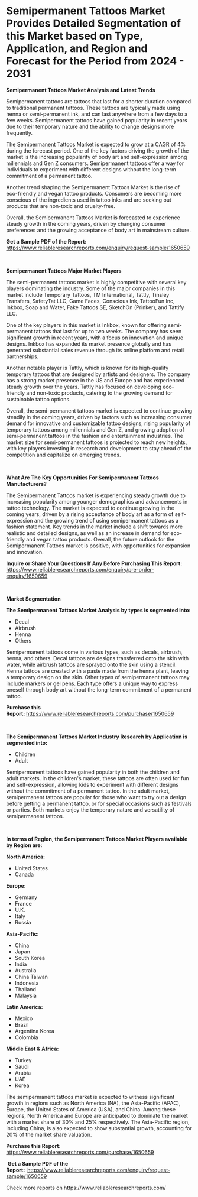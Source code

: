 <p><h1>Semipermanent Tattoos Market Provides Detailed Segmentation of this Market based on Type, Application, and Region and Forecast for the Period from 2024 - 2031</h1></p><p><strong>Semipermanent Tattoos Market Analysis and Latest Trends</strong></p>
<p><p>Semipermanent tattoos are tattoos that last for a shorter duration compared to traditional permanent tattoos. These tattoos are typically made using henna or semi-permanent ink, and can last anywhere from a few days to a few weeks. Semipermanent tattoos have gained popularity in recent years due to their temporary nature and the ability to change designs more frequently.</p><p>The Semipermanent Tattoos Market is expected to grow at a CAGR of 4% during the forecast period. One of the key factors driving the growth of the market is the increasing popularity of body art and self-expression among millennials and Gen Z consumers. Semipermanent tattoos offer a way for individuals to experiment with different designs without the long-term commitment of a permanent tattoo.</p><p>Another trend shaping the Semipermanent Tattoos Market is the rise of eco-friendly and vegan tattoo products. Consumers are becoming more conscious of the ingredients used in tattoo inks and are seeking out products that are non-toxic and cruelty-free.</p><p>Overall, the Semipermanent Tattoos Market is forecasted to experience steady growth in the coming years, driven by changing consumer preferences and the growing acceptance of body art in mainstream culture.</p></p>
<p><strong>Get a Sample PDF of the Report:&nbsp;</strong> <a href="https://www.reliableresearchreports.com/enquiry/request-sample/1650659">https://www.reliableresearchreports.com/enquiry/request-sample/1650659</a></p>
<p>&nbsp;</p>
<p><strong>Semipermanent Tattoos Major Market Players</strong></p>
<p><p>The semi-permanent tattoos market is highly competitive with several key players dominating the industry. Some of the major companies in this market include Temporary Tattoos, TM International, Tattly, Tinsley Transfers, SafetyTat LLC, Game Faces, Conscious Ink, TattooFun Inc, Inkbox, Soap and Water, Fake Tattoos SE, SketchOn (Prinker), and Tattify LLC.</p><p>One of the key players in this market is Inkbox, known for offering semi-permanent tattoos that last for up to two weeks. The company has seen significant growth in recent years, with a focus on innovation and unique designs. Inkbox has expanded its market presence globally and has generated substantial sales revenue through its online platform and retail partnerships.</p><p>Another notable player is Tattly, which is known for its high-quality temporary tattoos that are designed by artists and designers. The company has a strong market presence in the US and Europe and has experienced steady growth over the years. Tattly has focused on developing eco-friendly and non-toxic products, catering to the growing demand for sustainable tattoo options.</p><p>Overall, the semi-permanent tattoos market is expected to continue growing steadily in the coming years, driven by factors such as increasing consumer demand for innovative and customizable tattoo designs, rising popularity of temporary tattoos among millennials and Gen Z, and growing adoption of semi-permanent tattoos in the fashion and entertainment industries. The market size for semi-permanent tattoos is projected to reach new heights, with key players investing in research and development to stay ahead of the competition and capitalize on emerging trends.</p></p>
<p>&nbsp;</p>
<p><strong>What Are The Key Opportunities For Semipermanent Tattoos Manufacturers?</strong></p>
<p><p>The Semipermanent Tattoos market is experiencing steady growth due to increasing popularity among younger demographics and advancements in tattoo technology. The market is expected to continue growing in the coming years, driven by a rising acceptance of body art as a form of self-expression and the growing trend of using semipermanent tattoos as a fashion statement. Key trends in the market include a shift towards more realistic and detailed designs, as well as an increase in demand for eco-friendly and vegan tattoo products. Overall, the future outlook for the Semipermanent Tattoos market is positive, with opportunities for expansion and innovation.</p></p>
<p><strong>Inquire or Share Your Questions If Any Before Purchasing This Report:</strong> <a href="https://www.reliableresearchreports.com/enquiry/pre-order-enquiry/1650659">https://www.reliableresearchreports.com/enquiry/pre-order-enquiry/1650659</a></p>
<p>&nbsp;</p>
<p><strong>Market Segmentation</strong></p>
<p><strong>The Semipermanent Tattoos Market Analysis by types is segmented into:</strong></p>
<p><ul><li>Decal</li><li>Airbrush</li><li>Henna</li><li>Others</li></ul></p>
<p><p>Semipermanent tattoos come in various types, such as decals, airbrush, henna, and others. Decal tattoos are designs transferred onto the skin with water, while airbrush tattoos are sprayed onto the skin using a stencil. Henna tattoos are created with a paste made from the henna plant, leaving a temporary design on the skin. Other types of semipermanent tattoos may include markers or gel pens. Each type offers a unique way to express oneself through body art without the long-term commitment of a permanent tattoo.</p></p>
<p><strong>Purchase this Report:&nbsp;</strong><a href="https://www.reliableresearchreports.com/purchase/1650659">https://www.reliableresearchreports.com/purchase/1650659</a></p>
<p>&nbsp;</p>
<p><strong>The Semipermanent Tattoos Market Industry Research by Application is segmented into:</strong></p>
<p><ul><li>Children</li><li>Adult</li></ul></p>
<p><p>Semipermanent tattoos have gained popularity in both the children and adult markets. In the children's market, these tattoos are often used for fun and self-expression, allowing kids to experiment with different designs without the commitment of a permanent tattoo. In the adult market, semipermanent tattoos are popular for those who want to try out a design before getting a permanent tattoo, or for special occasions such as festivals or parties. Both markets enjoy the temporary nature and versatility of semipermanent tattoos.</p></p>
<p>&nbsp;</p>
<p><strong>In terms of Region, the Semipermanent Tattoos Market Players available by Region are:</strong></p>
<p>
    <p> <strong> North America: </strong>
        <ul>
            <li>United States</li>
            <li>Canada</li>
        </ul>
        </p> 
    <p> <strong> Europe: </strong>
        <ul>
            <li>Germany</li>
            <li>France</li>
            <li>U.K.</li>
            <li>Italy</li>
            <li>Russia</li>
        </ul>
        </p> 
    <p> <strong> Asia-Pacific: </strong>
        <ul>
            <li>China</li>
            <li>Japan</li>
            <li>South Korea</li>
            <li>India</li>
            <li>Australia</li>
            <li>China Taiwan</li>
            <li>Indonesia</li>
            <li>Thailand</li>
            <li>Malaysia</li>
        </ul>
        </p> 
    <p> <strong> Latin America: </strong>
        <ul>
            <li>Mexico</li>
            <li>Brazil</li>
            <li>Argentina Korea</li>
            <li>Colombia</li>
        </ul>
        </p> 
    <p> <strong> Middle East & Africa: </strong>
        <ul>
            <li>Turkey</li>
            <li>Saudi</li>
            <li>Arabia</li>
            <li>UAE</li>
            <li>Korea</li>
        </ul>
    </p>
    </p>
<p><p>The semipermanent tattoos market is expected to witness significant growth in regions such as North America (NA), the Asia-Pacific (APAC), Europe, the United States of America (USA), and China. Among these regions, North America and Europe are anticipated to dominate the market with a market share of 30% and 25% respectively. The Asia-Pacific region, including China, is also expected to show substantial growth, accounting for 20% of the market share valuation.</p></p>
<p><strong>Purchase this Report: </strong><a href="https://www.reliableresearchreports.com/purchase/1650659">https://www.reliableresearchreports.com/purchase/1650659</a></p>
<p>&nbsp;<strong>Get a Sample PDF of the Report:&nbsp;&nbsp;</strong><a href="https://www.reliableresearchreports.com/enquiry/request-sample/1650659">https://www.reliableresearchreports.com/enquiry/request-sample/1650659</a></p>
<p><strong></strong></p>
<p>Check more reports on https://www.reliableresearchreports.com/</p>